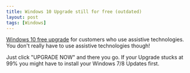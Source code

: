 ```yaml
---
title: Windows 10 Upgrade still for free (outdated)
layout: post
tags: [Windows]
---
```


[Windows 10 free upgrade](https://www.microsoft.com/en-us/accessibility/windows10upgrade) for customers who use assistive technologies. You don't really have to use assistive technologies though! 

Just click "UPGRADE NOW" and there you go. If your Upgrade stucks at 99% you might have to install your Windows 7/8 Updates first.